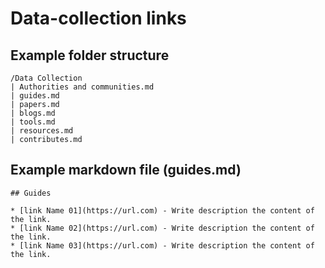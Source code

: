 # Data-collection links
## Example folder structure
```
/Data Collection
| Authorities and communities.md
| guides.md
| papers.md
| blogs.md
| tools.md
| resources.md
| contributes.md
```
## Example markdown file (guides.md)

```
## Guides

* [link Name 01](https://url.com) - Write description the content of the link.
* [link Name 02](https://url.com) - Write description the content of the link.
* [link Name 03](https://url.com) - Write description the content of the link.

```
